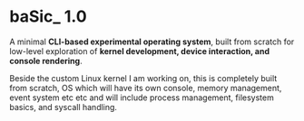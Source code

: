# baSic_ 1.0

A minimal **CLI-based experimental operating system**, built from scratch for low-level exploration of **kernel development, device interaction, and console rendering**.


Beside the custom Linux kernel I am working on, this is completely built from scratch, OS which will have its own console, memory management, event system etc etc and will include process management, filesystem basics, and syscall handling.
